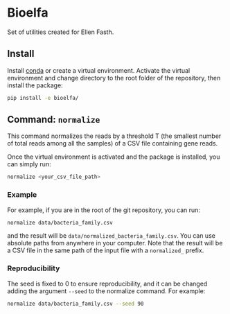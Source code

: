 # Bioelfa

Set of utilities created for Ellen Fasth.

## Install

Install [conda](https://docs.conda.io/en/latest/miniconda.html) or create a virtual environment.
Activate the virtual environment and change directory to the root folder of the repository, then
install the package:

```sh
pip install -e bioelfa/
```

## Command: `normalize`

This command normalizes the reads by a threshold T (the smallest number of total reads among all the
samples) of a CSV file containing gene reads.

Once the virtual environment is activated and the package is installed, you can simply run:

```sh
normalize <your_csv_file_path>
```

### Example

For example, if you are in the root of the git repository, you can run:

```sh
normalize data/bacteria_family.csv
```

and the result will be `data/normalized_bacteria_family.csv`. You can use absolute paths from
anywhere in your computer. Note that the result will be a CSV file in the same path of the input
file with a `normalized_` prefix.

### Reproducibility

The seed is fixed to 0 to ensure reproducibility, and it can be changed adding the argument `--seed`
to the normalize command. For example:

```sh
normalize data/bacteria_family.csv --seed 90
```
